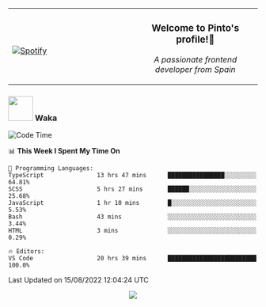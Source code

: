 <table width="100%" align="center"> 
  <tr>
  <td width="50%">
      
&nbsp; <br> [![Spotify](https://novatorem-zeta-rust.vercel.app/api/spotify)](https://open.spotify.com/user/novatorem-zeta-rust)

  </td>
  <td width="50%">
    <h3 align="center">Welcome to Pinto's profile!👋</h3>
    <p align="center"><em>A passionate frontend developer from Spain</em></p>
  </td>
  </table>

### <img src="https://media.giphy.com/media/VgCDAzcKvsR6OM0uWg/giphy.gif" width="50"> Waka

  <!--START_SECTION:waka-->
![Code Time](http://img.shields.io/badge/Code%20Time-761%20hrs%2038%20mins-blue)

📊 **This Week I Spent My Time On** 

```text
💬 Programming Languages: 
TypeScript               13 hrs 47 mins      ████████████████░░░░░░░░░   64.81% 
SCSS                     5 hrs 27 mins       ██████░░░░░░░░░░░░░░░░░░░   25.68% 
JavaScript               1 hr 10 mins        █░░░░░░░░░░░░░░░░░░░░░░░░   5.53% 
Bash                     43 mins             ░░░░░░░░░░░░░░░░░░░░░░░░░   3.44% 
HTML                     3 mins              ░░░░░░░░░░░░░░░░░░░░░░░░░   0.29%

🔥 Editors: 
VS Code                  20 hrs 39 mins      █████████████████████████   100.0%

```


 Last Updated on 15/08/2022 12:04:24 UTC
<!--END_SECTION:waka-->

<div align="center">
<img src="https://github-readme-stats-gilt-tau.vercel.app/api/top-langs/?username=pinto-hub&layout=compact&theme=dracula" />
</div>
